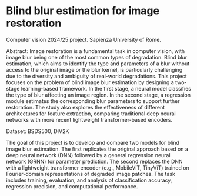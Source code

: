 # Blind blur estimation for image restoration

Computer vision 2024/25 project. Sapienza University of Rome.  

Abstract: Image restoration is a fundamental task in computer vision, with image blur being one of the
most common types of degradation. Blind blur estimation, which aims to identify the type and parameters
of a blur without access to the original image or the blur kernel, is particularly challenging due to the
diversity and ambiguity of real-world degradations. This project focuses on the problem of blind image
blur estimation by designing a two-stage learning-based framework. In the first stage, a neural model
classifies the type of blur affecting an image region. In the second stage, a regression module estimates the
corresponding blur parameters to support further restoration. The study also explores the effectiveness of
different architectures for feature extraction, comparing traditional deep neural networks with more recent
lightweight transformer-based encoders.

Dataset: BSDS500, DIV2K  

The goal of this project is to develop and compare two models for blind image blur estimation. The
first replicates the original approach based on a deep neural network (DNN) followed by a general regression
neural network (GRNN) for parameter prediction. The second replaces the DNN with a lightweight transformer
encoder (e.g., MobileViT, TinyViT) trained on Fourier-domain representations of degraded image patches. The
task includes training, evaluation, and analysis of classification accuracy, regression precision, and computational
performance.

